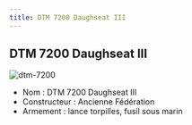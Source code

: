 ```yaml
---
title: DTM 7200 Daughseat III
---
```


DTM 7200 Daughseat III
----------------------

![dtm-7200](/images/stories/saga/gundamx/mechas/dtm-7200.png)
- Nom : DTM 7200 Daughseat III  
- Constructeur : Ancienne Fédération  
- Armement : lance torpilles, fusil sous marin

